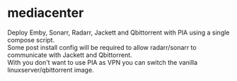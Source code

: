 # mediacenter
Deploy Emby, Sonarr, Radarr, Jackett and Qbittorrent with PIA using a single compose script.  
Some post install config will be required to allow radarr/sonarr to communicate with Jackett and Qbittorrent.  
With you don't want to use PIA as VPN you can switch the vanilla linuxserver/qbittorrent image.  
